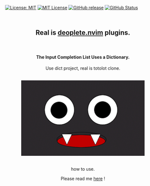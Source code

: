 [![License: MIT](https://img.shields.io/badge/License-MIT-yellow.svg)](https://opensource.org/licenses/MIT) [![MIT
License](http://img.shields.io/badge/license-MIT-blue.svg?style=flat)](
LICENSE) [![GitHub release](https://img.shields.io/github/release/takkii/real.svg?style=flat)](GitHub) [![GitHub Status](https://img.shields.io/github/last-commit/takkii/real.svg?style=flat)](GitHub)

<br />

<div align="center">
  <h2><p>Real is <a href="https://github.com/Shougo/deoplete.nvim">deoplete.nvim</a> plugins.</p></h2>
</div>

<br />

<div align="center">
  <h4><p>The Input Completion List Uses a Dictionary.</p></h4>
  <p>Use dict project, real is totolot clone.</p>
</div>

<br />

<div align="center">
  <img src="https://github.com/takkii/photo/blob/main/images/real.gif" alt="real images" title="logo">
</div>

<br />

<div align="center">
  <p>how to use.</p>
</div>

<div align="center">
   <p>Please read me <a href="https://github.com/takkii/real/wiki/manual">here</a> !</p>
</div>

<br />
